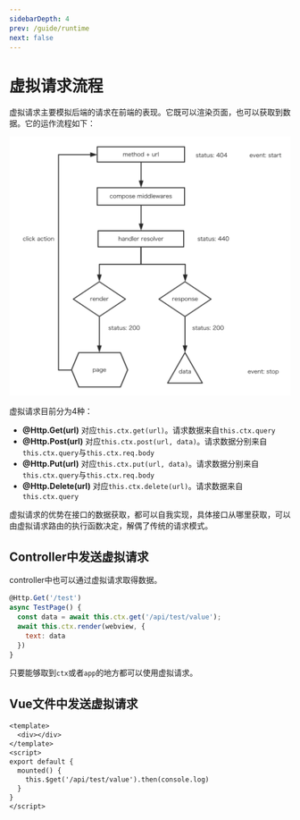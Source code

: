 ```yaml
---
sidebarDepth: 4
prev: /guide/runtime
next: false
---
```


# 虚拟请求流程

虚拟请求主要模拟后端的请求在前端的表现。它既可以渲染页面，也可以获取到数据。它的运作流程如下：

![request](../assets/wox-request.png)


虚拟请求目前分为4种：

- **@Http.Get(url)** 对应`this.ctx.get(url)`。请求数据来自`this.ctx.query`
- **@Http.Post(url)** 对应`this.ctx.post(url, data)`。请求数据分别来自`this.ctx.query`与`this.ctx.req.body`
- **@Http.Put(url)** 对应`this.ctx.put(url, data)`。请求数据分别来自`this.ctx.query`与`this.ctx.req.body`
- **@Http.Delete(url)** 对应`this.ctx.delete(url)`。请求数据来自`this.ctx.query`

虚拟请求的优势在接口的数据获取，都可以自我实现，具体接口从哪里获取，可以由虚拟请求路由的执行函数决定，解偶了传统的请求模式。

## Controller中发送虚拟请求

controller中也可以通过虚拟请求取得数据。

```javascript {3}
@Http.Get('/test')
async TestPage() {
  const data = await this.ctx.get('/api/test/value');
  await this.ctx.render(webview, {
    text: data
  })
}
```

只要能够取到`ctx`或者`app`的地方都可以使用虚拟请求。

## Vue文件中发送虚拟请求

```vue {7}
<template>
  <div></div>
</template>
<script>
export default {
  mounted() {
    this.$get('/api/test/value').then(console.log)
  }
}
</script>
```